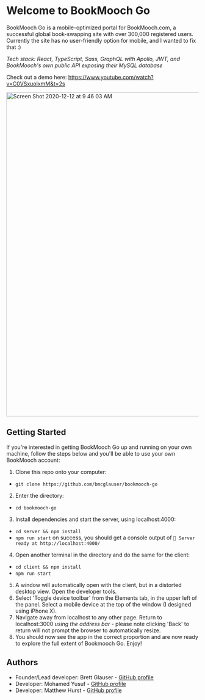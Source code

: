 # Welcome to BookMooch Go
BookMooch Go is a mobile-optimized portal for BookMooch.com, a successful global book-swapping site with over 300,000 registered users. Currently the site has no user-friendly option for mobile, and I wanted to fix that :)

*Tech stack: React, TypeScript, Sass, GraphQL with Apollo, JWT, and BookMooch's own public API exposing their MySQL database*

Check out a demo here:
https://www.youtube.com/watch?v=C0VSxuoIxmM&t=2s

<img width="849" alt="Screen Shot 2020-12-12 at 9 46 03 AM" src="https://user-images.githubusercontent.com/25126281/101980652-ce42aa80-3c5e-11eb-81d3-5b4fae351b8c.png">

## Getting Started
If you're interested in getting BookMooch Go up and running on your own machine, follow the steps below and you'll be able to use your own BookMooch account:

1. Clone this repo onto your computer:
- `git clone https://github.com/bmcglauser/bookmooch-go`
2. Enter the directory:
- `cd bookmooch-go`
3. Install dependencies and start the server, using localhost:4000:
- `cd server && npm install`
- `npm run start`
on success, you should get a console output of `🚀 Server ready at http://localhost:4000/`
4. Open another terminal in the directory and do the same for the client:
- `cd client && npm install`
- `npm run start`
5. A window will automatically open with the client, but in a distorted desktop view. Open the developer tools.
6. Select 'Toggle device toolbar' from the Elements tab, in the upper left of the panel. Select a mobile device at the top of the window (I designed using iPhone X).
7. Navigate away from localhost to any other page. Return to localhost:3000 *using the address bar* - please note clicking 'Back' to return will not prompt the browser to automatically resize.
8. You should now see the app in the correct proportion and are now ready to explore the full extent of Bookmooch Go. Enjoy!

## Authors
- Founder/Lead developer: Brett Glauser - [GitHub profile](https://www.github.com/bmcglauser)
- Developer: Mohamed Yusuf - [GitHub profile](https://www.github.com/mhyusuf)
- Developer: Matthew Hurst - [GitHub profile](https://www.github.com/Matt-Hurst)
